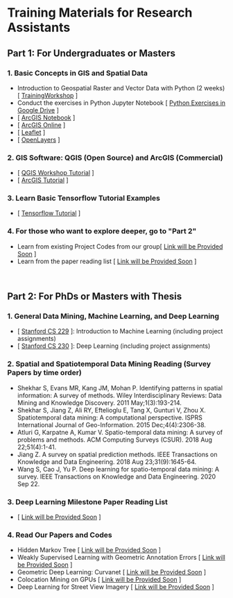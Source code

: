 # Training Materials for Research Assistants 


## Part 1: For Undergraduates or Masters

### 1. Basic Concepts in GIS and Spatial Data
 
- Introduction to Geospatial Raster and Vector Data with Python (2
weeks) [ [TrainingWorkshop] ]
-  Conduct the exercises in Python Jupyter Notebook [ [Python Exercises in Google Drive] ]
-  [ [ArcGIS Notebook] ]
-  [ [ArcGIS Online] ]
-  [ [Leaflet] ]
-  [ [OpenLayers] ]

 ### 2. GIS Software: QGIS (Open Source) and ArcGIS (Commercial)
 - [ [QGIS Workshop Tutorial] ]
 - [ [ArcGIS Tutorial] ]

 ### 3.	Learn Basic Tensorflow Tutorial Examples
 - [ [Tensorflow Tutorial] ]
 
 ### 4. For those who want to explore deeper, go to "Part 2"
 - Learn from existing Project Codes from our group[ [Link will be Provided Soon] ]
 - Learn from the paper reading list [ [Link will be Provided Soon] ]


</br>

 ## Part 2: For PhDs or Masters with Thesis
 
 ### 1.	General Data Mining, Machine Learning, and Deep Learning
  - [ [Stanford CS 229] ]: Introduction to Machine Learning (including project assignments)
  - [ [Stanford CS 230] ]: Deep Learning (including project assignments)

### 2.	Spatial and Spatiotemporal Data Mining Reading (Survey Papers by time order)
 - Shekhar S, Evans MR, Kang JM, Mohan P. Identifying patterns in spatial information: A survey of methods. Wiley Interdisciplinary Reviews: Data Mining and Knowledge Discovery. 2011 May;1(3):193-214.
-	Shekhar S, Jiang Z, Ali RY, Eftelioglu E, Tang X, Gunturi V, Zhou X. Spatiotemporal data mining: A computational perspective. ISPRS International Journal of Geo-Information. 2015 Dec;4(4):2306-38.
- 	Atluri G, Karpatne A, Kumar V. Spatio-temporal data mining: A survey of problems and methods. ACM Computing Surveys (CSUR). 2018 Aug 22;51(4):1-41.
- Jiang Z. A survey on spatial prediction methods. IEEE Transactions on Knowledge and Data Engineering. 2018 Aug 23;31(9):1645-64.
- Wang S, Cao J, Yu P. Deep learning for spatio-temporal data mining: A survey. IEEE Transactions on Knowledge and Data Engineering. 2020 Sep 22.

### 3.	Deep Learning Milestone Paper Reading List
- [ [Link will be Provided Soon] ] 

### 4.	Read Our Papers and Codes
- Hidden Markov Tree [ [Link will be Provided Soon] ] 
- Weakly Supervised Learning with Geometric Annotation Errors [ [Link will be Provided Soon] ] 
- Geometric Deep Learning: Curvanet [ [Link will be Provided Soon] ] 
- Colocation Mining on GPUs [ [Link will be Provided Soon] ] 
- Deep Learning for Street View Imagery [ [Link will be Provided Soon] ] 


 [//]: # (These are reference links used in the body of this note and get stripped out when the markdown processor does its job. There is no need to format nicely because it shouldn't be seen. Thanks SO - http://stackoverflow.com/questions/4823468/store-comments-in-markdown-syntax)

   [TrainingWorkshop]: <https://carpentries-incubator.github.io/geospatial-python/>
   [Python Exercises in Google Drive]: <https://drive.google.com/drive/u/0/folders/1DehyLqaBUhTIlUDXJlyFrvbtvO_T8EAm>
   [ArcGIS Online]: <https://learn-arcgis-learngis.hub.arcgis.com/>
   [ArcGIS Notebook]: <https://www.esri.com/en-us/arcgis/products/arcgis-notebooks/overview>
   [Leaflet]: <https://leafletjs.com/>
   [OpenLayers]: <https://openlayers.org/en/latest/doc/tutorials/>
   [QGIS Workshop Tutorial]: <https://gis.harvard.edu/qgis-workshop-and-video-tutorials-0>
   [ArcGIS Tutorial]: <https://www.esri.com/training/catalog/59c40f6fde53ed5705e39c5a/introduction-to-gis-using-arcgis/>
   [Tensorflow Tutorial]: <https://www.tensorflow.org/tutorials>
   [Link will be Provided Soon]: <https://github.com/spatialdatasciencegroup/RATraining>
   [Stanford CS 229]: <https://see.stanford.edu/Course/CS229>
   [Stanford CS 230]: <https://cs230.stanford.edu/lecture/>

<!--
### 4.	Projects and Codes from Our Group
- Hidden Markov Tree Model (Project Site)
o	Most Updated C++ Codes for HMT (supporting HMT, HMCT, FIST)
o	Other backup versions: KDD18, KDD19, TKDE19, TKDE20 (for reproducibility)
o	Python Version: TBD with Jack O'Donohue
o	ArcGIS Plugin Version:  TBD
o	ArcGIS Online Version: TBD
•	Geometric Annotation Errors (Project Site)
o	SegmentShiftNet: ACM TIST Version 
o	PointShiftNet: KDD 2021 Version
o	UncertaintyVectorNet: TBD
•	Geometric Deep Learning: Curvanet (Project Site)
o	KDD 2020 Version
o	Journal Extension Version
•	Colocation Mining on GPUs (Project Site)
o	SSTD 2017 Version
o	TBD 2018 Version 
•	Street View Image Classification  (Project Site)
o	ACM TDS Version
->
